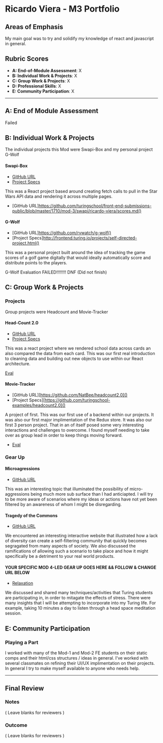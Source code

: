 # Ricardo Viera - M3 Portfolio

## Areas of Emphasis

My main goal was to try and solidify my knowledge of react and javascript in general. 

## Rubric Scores

* **A: End-of-Module Assessment**: X
* **B: Individual Work & Projects**: X
* **C: Group Work & Projects**: X
* **D: Professional Skills**: X
* **E: Community Participation**: X

-----------------------

## A: End of Module Assessment

Failed


## B: Individual Work & Projects

The individual projects this Mod were Swapi-Box and my personal project G-Wolf

#### Swapi-Box

* [GitHub URL](https://github.com/rvwatch/SwapiBox)
* [Project Specs](http://frontend.turing.io/projects/swapi-box.html)

This was a React project based around creating fetch calls to pull in the Star Wars API data and rendering it across multiple pages. 

* [GitHub URL]https://github.com/turingschool/front-end-submissions-public/blob/master/1710/mod-3/swapi/ricardo-viera/scores.md()

#### G-Wolf

* [GitHub URL]https://github.com/rvwatch/g-wolf()
* [Project Specs]http://frontend.turing.io/projects/self-directed-project.html()

This was a personal project built around the idea of tracking the game scores of a golf game digitally that would ideally automatically score and distribute points to the players. 

G-Wolf Evaluation
FAILED!!!!!!!! DNF (Did not finish)

## C: Group Work & Projects

### Projects

Group projects were Headcount and Movie-Tracker

#### Head-Count 2.0

* [GitHub URL](https://github.com/NatBee/headcount2.0)
* [Project Specs](https://github.com/turingschool-examples/headcount2.0)

This was a react project where we rendered school data across cards an also compared the data from each card. This was our first real introduction to cleaning data and building out new objects to use within our React architecture. 

[Eval](https://github.com/turingschool/front-end-submissions-public/blob/master/1710/mod-3/headcount/ricardo-natalie/scores.md)

#### Movie-Tracker

* [GitHub URL][https://github.com/NatBee/headcount2.0]()
* [Project Specs][https://github.com/turingschool-examples/headcount2.0]()

A project of first. This was our first use of a backend within our projects. It was also our first major implimentation of the Redux store. It was also our first 3 person project. That in an of itself posed some very interesting interactions and challenges to overcome. I found myself needing to take over as group lead in order to keep things moving forward. 

* [Eval](https://github.com/turingschool/front-end-submissions-public/blob/master/1710/mod-3/movie-tracker/nyssa-alex-ricardo/scores.md)


### Gear Up
#### Microagressions

* [GitHub URL](https://github.com/turingschool/gear-up/blob/master/microaggressions_update.md)

This was an interesting topic that illuminated the possibility of micro-aggressions being much more sub surface than I had anticiapted. I will try to be more aware of scenarios where my ideas or actions have not yet been filtered by an awareness of whom I might be disregarding. 

#### Tragedy of the Commons

* [GitHub URL](https://github.com/turingschool/gear-up/blob/master/tragedy_of_the_commons.markdown)

We encountered an interesting interactive website that illustrated how a lack of diversity can create a self-filtering community that quickly becomes segragated from many aspects of society. We also discussed the ramifications of allowing such a scenario to take place and how it might specifically be a detriment to your real world products. 

#### YOUR SPECIFIC MOD 4-LED GEAR UP GOES HERE && FOLLOW & CHANGE URL BELOW

* [Relaxation](https://github.com/turingschool/gear-up/blob/master/m4_sessions/1801-inning/group_3.md)

We discussed and shared many techniques/activities that Turing students are participating in, in order to mitagate the effects of stress. There were many insights that I will be attempting to incorporate into my Turing life. For example, taking 10 minutes a day to listen through a head space meditation session. 

## E: Community Participation

### Playing a Part

I worked with many of the Mod-1 and Mod-2 FE students on their static comps and their html/css structures / ideas in general. I've worked with several classmates on refining their UI/UX implimentation on their projects. In general I try to make myself available to anyone who needs help. 

------------------

## Final Review

### Notes

( Leave blanks for reviewers )

### Outcome

( Leave blanks for reviewers )
